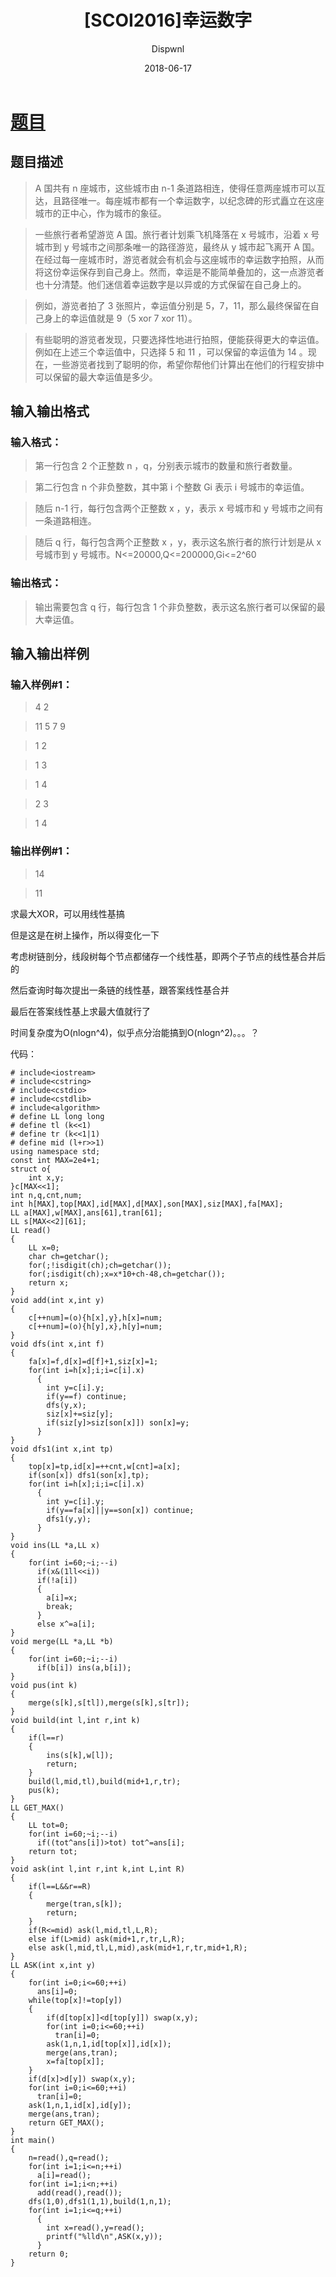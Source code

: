 ﻿---
layout:     post
title:      "[SCOI2016]幸运数字"
date:       2018-06-17
author:     "Dispwnl"
header-img: "img/used/9997.jpg"
catalog: true
tags:
    - 树链剖分
    - 线性基
    - 补坑
---
# [题目](https://www.luogu.org/problemnew/show/P3292)
## 题目描述
>A 国共有 n 座城市，这些城市由 n-1 条道路相连，使得任意两座城市可以互达，且路径唯一。每座城市都有一个幸运数字，以纪念碑的形式矗立在这座城市的正中心，作为城市的象征。

>一些旅行者希望游览 A 国。旅行者计划乘飞机降落在 x 号城市，沿着 x 号城市到 y 号城市之间那条唯一的路径游览，最终从 y 城市起飞离开 A 国。在经过每一座城市时，游览者就会有机会与这座城市的幸运数字拍照，从而将这份幸运保存到自己身上。然而，幸运是不能简单叠加的，这一点游览者也十分清楚。他们迷信着幸运数字是以异或的方式保留在自己身上的。

>例如，游览者拍了 3 张照片，幸运值分别是 5，7，11，那么最终保留在自己身上的幸运值就是 9（5 xor 7 xor 11）。

>有些聪明的游览者发现，只要选择性地进行拍照，便能获得更大的幸运值。例如在上述三个幸运值中，只选择 5 和 11 ，可以保留的幸运值为 14 。现在，一些游览者找到了聪明的你，希望你帮他们计算出在他们的行程安排中可以保留的最大幸运值是多少。

## 输入输出格式
### 输入格式：
>第一行包含 2 个正整数 n ，q，分别表示城市的数量和旅行者数量。

>第二行包含 n 个非负整数，其中第 i 个整数 Gi 表示 i 号城市的幸运值。

>随后 n-1 行，每行包含两个正整数 x ，y，表示 x 号城市和 y 号城市之间有一条道路相连。

>随后 q 行，每行包含两个正整数 x ，y，表示这名旅行者的旅行计划是从 x 号城市到 y 号城市。N<=20000,Q<=200000,Gi<=2^60

### 输出格式：
>输出需要包含 q 行，每行包含 1 个非负整数，表示这名旅行者可以保留的最大幸运值。

## 输入输出样例
### 输入样例#1： 
>4 2

>11 5 7 9

>1 2

>1 3

>1 4

>2 3

>1 4

### 输出样例#1： 
>14 

>11

求最大XOR，可以用线性基搞

但是这是在树上操作，所以得变化一下

考虑树链剖分，线段树每个节点都储存一个线性基，即两个子节点的线性基合并后的

然后查询时每次提出一条链的线性基，跟答案线性基合并

最后在答案线性基上求最大值就行了

时间复杂度为O(nlogn^4)，似乎点分治能搞到O(nlogn^2)。。。？

代码：
```
# include<iostream>
# include<cstring>
# include<cstdio>
# include<cstdlib>
# include<algorithm>
# define LL long long
# define tl (k<<1)
# define tr (k<<1|1)
# define mid (l+r>>1)
using namespace std;
const int MAX=2e4+1;
struct o{
    int x,y;
}c[MAX<<1];
int n,q,cnt,num;
int h[MAX],top[MAX],id[MAX],d[MAX],son[MAX],siz[MAX],fa[MAX];
LL a[MAX],w[MAX],ans[61],tran[61];
LL s[MAX<<2][61];
LL read()
{
    LL x=0;
    char ch=getchar();
    for(;!isdigit(ch);ch=getchar());
    for(;isdigit(ch);x=x*10+ch-48,ch=getchar());
    return x;
}
void add(int x,int y)
{
    c[++num]=(o){h[x],y},h[x]=num;
    c[++num]=(o){h[y],x},h[y]=num;
}
void dfs(int x,int f)
{
    fa[x]=f,d[x]=d[f]+1,siz[x]=1;
    for(int i=h[x];i;i=c[i].x)
      {
      	int y=c[i].y;
      	if(y==f) continue;
        dfs(y,x);
        siz[x]+=siz[y];
        if(siz[y]>siz[son[x]]) son[x]=y;
      }
}
void dfs1(int x,int tp)
{
    top[x]=tp,id[x]=++cnt,w[cnt]=a[x];
    if(son[x]) dfs1(son[x],tp);
    for(int i=h[x];i;i=c[i].x)
      {
      	int y=c[i].y;
      	if(y==fa[x]||y==son[x]) continue;
      	dfs1(y,y);
      }
}
void ins(LL *a,LL x)
{
    for(int i=60;~i;--i)
      if(x&(1ll<<i))
      if(!a[i])
      {
      	a[i]=x;
      	break;
      }
      else x^=a[i];
}
void merge(LL *a,LL *b)
{
    for(int i=60;~i;--i)
      if(b[i]) ins(a,b[i]);
}
void pus(int k)
{
    merge(s[k],s[tl]),merge(s[k],s[tr]);
}
void build(int l,int r,int k)
{
    if(l==r)
    {
        ins(s[k],w[l]);
        return;
    }
    build(l,mid,tl),build(mid+1,r,tr);
    pus(k);
}
LL GET_MAX()
{
    LL tot=0;
    for(int i=60;~i;--i)
      if((tot^ans[i])>tot) tot^=ans[i];
    return tot;
}
void ask(int l,int r,int k,int L,int R)
{
    if(l==L&&r==R)
    {
        merge(tran,s[k]);
        return;
    }
    if(R<=mid) ask(l,mid,tl,L,R);
    else if(L>mid) ask(mid+1,r,tr,L,R);
    else ask(l,mid,tl,L,mid),ask(mid+1,r,tr,mid+1,R);
}
LL ASK(int x,int y)
{
    for(int i=0;i<=60;++i)
      ans[i]=0;
    while(top[x]!=top[y])
    {
        if(d[top[x]]<d[top[y]]) swap(x,y);
        for(int i=0;i<=60;++i)
          tran[i]=0;
        ask(1,n,1,id[top[x]],id[x]);
        merge(ans,tran);
        x=fa[top[x]];
    }
    if(d[x]>d[y]) swap(x,y);
    for(int i=0;i<=60;++i)
      tran[i]=0;
    ask(1,n,1,id[x],id[y]);
    merge(ans,tran);
    return GET_MAX();
}
int main()
{
    n=read(),q=read();
    for(int i=1;i<=n;++i)
      a[i]=read();
    for(int i=1;i<n;++i)
      add(read(),read());
    dfs(1,0),dfs1(1,1),build(1,n,1);
    for(int i=1;i<=q;++i)
      {
      	int x=read(),y=read();
      	printf("%lld\n",ASK(x,y));
      }
    return 0;
}
```
